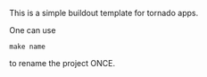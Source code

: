 This is a simple buildout template for tornado apps.

One can use

    make name

to rename the project ONCE.
